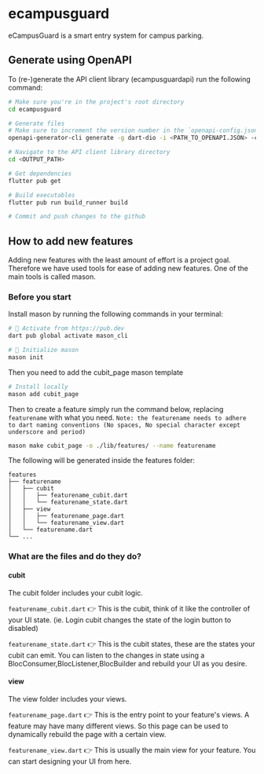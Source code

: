 # ecampusguard

eCampusGuard is a smart entry system for campus parking.

## Generate using OpenAPI

To (re-)generate the API client library (ecampusguardapi) run the following command:

```sh
# Make sure you're in the project's root directory
cd ecampusguard

# Generate files
# Make sure to increment the version number in the `openapi-config.json` before running the command
openapi-generator-cli generate -g dart-dio -i <PATH_TO_OPENAPI.JSON> -c openapi-config.json -o <OUTPUT_PATH>

# Navigate to the API client library directory
cd <OUTPUT_PATH>

# Get dependencies
flutter pub get

# Build executables
flutter pub run build_runner build

# Commit and push changes to the github
```

## How to add new features

Adding new features with the least amount of effort is a project goal. Therefore we have used tools for ease of adding new features. One of the main tools is called mason.

### Before you start

Install mason by running the following commands in your terminal:
```sh
# 🎯 Activate from https://pub.dev
dart pub global activate mason_cli

# 🚀 Initialize mason
mason init
```

Then you need to add the cubit_page mason template
```sh
# Install locally
mason add cubit_page
```

Then to create a feature simply run the command below, replacing `featurename` with what you need. `Note: the featurename needs to adhere to dart naming conventions (No spaces, No special character except underscore and period)`
```sh
mason make cubit_page -o ./lib/features/ --name featurename
```

The following will be generated inside the features folder:
```
features
├── featurename
│   ├── cubit
│   │   ├── featurename_cubit.dart
│   │   └── featurename_state.dart
│   ├── view
│   │   ├── featurename_page.dart
│   │   └── featurename_view.dart
│   └── featurename.dart
└── ...
```

### What are the files and do they do?
#### cubit
The cubit folder includes your cubit logic.

`featurename_cubit.dart` 👉 This is the cubit, think of it like the controller of your UI state. (ie. Login cubit changes the state of the login button to disabled)

`featurename_state.dart` 👉 This is the cubit states, these are the states your cubit can emit. You can listen to the changes in state using a BlocConsumer,BlocListener,BlocBuilder and rebuild your UI as you desire.

#### view
The view folder includes your views.

`featurename_page.dart` 👉 This is the entry point to your feature's views. A feature may have many different views. So this page can be used to dynamically rebuild the page with a certain view.

`featurename_view.dart` 👉 This is usually the main view for your feature. You can start designing your UI from here.
